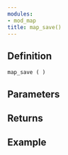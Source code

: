 ```yaml
---
modules:
- mod_map
title: map_save()
---
```


## Definition

    map_save ( )

## Parameters

## Returns

## Example

```
```
